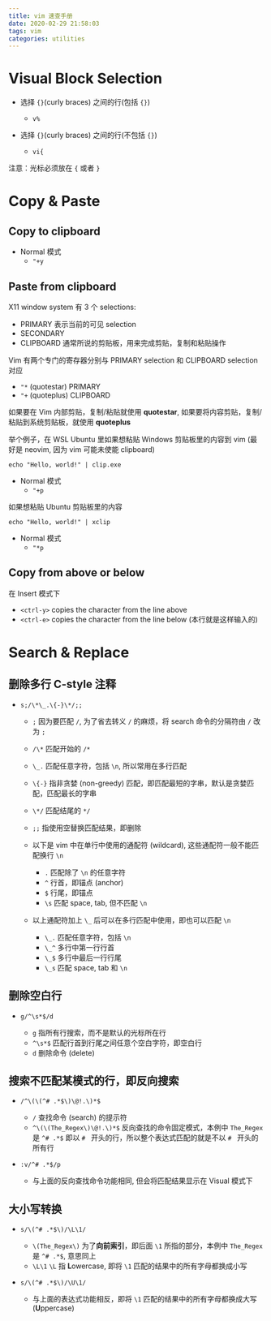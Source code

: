 ```yaml
---
title: vim 速查手册
date: 2020-02-29 21:58:03
tags: vim
categories: utilities
---
```


# Visual Block Selection

- 选择 `{}`(curly braces) 之间的行(包括 `{}`)
    - `v%`

- 选择 `{}`(curly braces) 之间的行(不包括 `{}`)
    - `vi{`

注意：光标必须放在 `{` 或者 `}`

# Copy & Paste

## Copy to clipboard

- Normal 模式
    - `"+y`

## Paste from clipboard

X11 window system 有 3 个 selections:

- PRIMARY 表示当前的可见 selection
- SECONDARY
- CLIPBOARD 通常所说的剪贴板，用来完成剪贴，复制和粘贴操作

Vim 有两个专门的寄存器分别与 PRIMARY selection 和 CLIPBOARD selection 对应

- `"*` (quotestar) PRIMARY
- `"+` (quoteplus) CLIPBOARD

如果要在 Vim 内部剪贴，复制/粘贴就使用 **quotestar**, 如果要将内容剪贴，复制/粘贴到系统剪贴板，就使用 **quoteplus**

举个例子，在 WSL Ubuntu 里如果想粘贴 Windows 剪贴板里的内容到 vim (最好是 neovim, 因为 vim 可能未使能 clipboard)

```
echo "Hello, world!" | clip.exe
```

- Normal 模式
    - `"+p`

如果想粘贴 Ubuntu 剪贴板里的内容

```
echo "Hello, world!" | xclip
```

- Normal 模式
    - `"*p`

## Copy from above or below

在 Insert 模式下

- `<ctrl-y>` copies the character from the line above
- `<ctrl-e>` copies the character from the line below (本行就是这样输入的)

# Search & Replace

## 删除多行 C-style 注释

- `s;/\*\_.\{-}\*/;;`

    * `;` 因为要匹配 `/`, 为了省去转义 `/` 的麻烦，将 search 命令的分隔符由 `/` 改为 `;`
    * `/\*` 匹配开始的 `/*`
    * `\_.` 匹配任意字符，包括 `\n`, 所以常用在多行匹配
    * `\{-}` 指非贪婪 (non-greedy) 匹配，即匹配最短的字串，默认是贪婪匹配，匹配最长的字串
    * `\*/` 匹配结尾的 `*/`
    * `;;` 指使用空替换匹配结果，即删除

    * 以下是 vim 中在单行中使用的通配符 (wildcard), 这些通配符一般不能匹配换行 `\n`

        * `.` 匹配除了 `\n` 的任意字符
        * `^` 行首，即锚点 (anchor)
        * `$` 行尾，即锚点
        * `\s` 匹配 space, tab, 但不匹配 `\n`

    * 以上通配符加上 `\_` 后可以在多行匹配中使用，即也可以匹配 `\n`

        * `\_.` 匹配任意字符，包括 `\n`
        * `\_^` 多行中第一行行首
        * `\_$` 多行中最后一行行尾
        * `\_s` 匹配 space, tab 和 `\n`

## 删除空白行

- `g/^\s*$/d`

    * `g` 指所有行搜索，而不是默认的光标所在行
    * `^\s*$` 匹配行首到行尾之间任意个空白字符，即空白行
    * `d` 删除命令 (delete)

## 搜索不匹配某模式的行，即反向搜索

- `/^\(\(^# .*$\)\@!.\)*$`

    * `/` 查找命令 (search) 的提示符
    * `^\(\(The_Regex\)\@!.\)*$` 反向查找的命令固定模式，本例中 `The_Regex` 是 `^# .*$` 即以 `# ` 开头的行，所以整个表达式匹配的就是不以 `# ` 开头的所有行

- `:v/^# .*$/p`

    * 与上面的反向查找命令功能相同, 但会将匹配结果显示在 Visual 模式下

## 大小写转换

- `s/\(^# .*$\)/\L\1/`

    * `\(The_Regex\)` 为了**向前索引**，即后面 `\1` 所指的部分，本例中 `The_Regex` 是 `^# .*$`, 意思同上
    * `\L\1` `\L` 指 **L**owercase, 即将 `\1` 匹配的结果中的所有字母都换成小写

- `s/\(^# .*$\)/\U\1/`

    * 与上面的表达式功能相反，即将 `\1` 匹配的结果中的所有字母都换成大写 (**U**ppercase)

